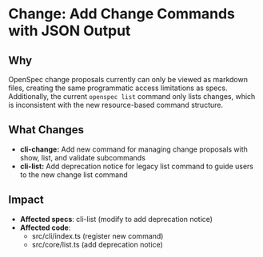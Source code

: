 # Change: Add Change Commands with JSON Output

## Why

OpenSpec change proposals currently can only be viewed as markdown files, creating the same programmatic access limitations as specs. Additionally, the current `openspec list` command only lists changes, which is inconsistent with the new resource-based command structure.

## What Changes

- **cli-change:** Add new command for managing change proposals with show, list, and validate subcommands
- **cli-list:** Add deprecation notice for legacy list command to guide users to the new change list command

## Impact

- **Affected specs**: cli-list (modify to add deprecation notice)
- **Affected code**:
  - src/cli/index.ts (register new command)
  - src/core/list.ts (add deprecation notice)